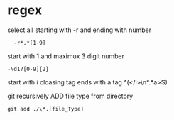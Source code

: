 # regex


select all starting with -r and ending with number

      -r*.*[1-9]
start with 1 and maximux 3 digit number

	-\d1?[0-9]{2}
	
start with i cloasing tag ends with a tag
	^(<\/i>\n*.*a>$)
	
git recursively ADD file type from directory

	git add ./\*.[file_Type]
	
